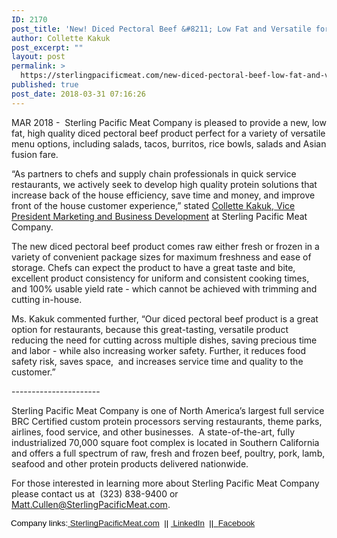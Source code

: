 ```yaml
---
ID: 2170
post_title: 'New! Diced Pectoral Beef &#8211; Low Fat and Versatile for Mexican, Asian Fusion, Salads and Bowls'
author: Collette Kakuk
post_excerpt: ""
layout: post
permalink: >
  https://sterlingpacificmeat.com/new-diced-pectoral-beef-low-fat-and-versatile-for-mexican-asian-fusion-salads-and-bowls/
published: true
post_date: 2018-03-31 07:16:26
---
```

<span style="font-weight: 400;">MAR 2018 -  Sterling Pacific Meat Company is pleased to provide a new, low fat, high quality diced pectoral beef product perfect for a variety of versatile menu options, including salads, tacos, burritos, rice bowls, salads and Asian fusion fare.  </span>

<span style="font-weight: 400;">“As partners to chefs and supply chain professionals in quick service restaurants, we actively seek to develop high quality protein solutions that increase back of the house efficiency, save time and money, and improve front of the house customer experience,” stated <a href="https://www.linkedin.com/in/collette-kakuk/">Collette Kakuk, Vice President Marketing and Business Development</a> at Sterling Pacific Meat Company. </span>

<span style="font-weight: 400;">The new diced pectoral beef product comes raw either fresh or frozen in a variety of convenient package sizes for maximum freshness and ease of storage. Chefs can expect the product to have a great taste and bite, excellent product consistency for uniform and consistent cooking times, and 100% usable yield rate - which cannot be achieved with trimming and cutting in-house.</span>

<span style="font-weight: 400;">Ms. Kakuk commented further, “Our diced pectoral beef product is a great option for restaurants, because this great-tasting, versatile product reducing the need for cutting across multiple dishes, saving precious time and labor - while also increasing worker safety. Further, it reduces food safety risk, saves space,  and increases service time and quality to the customer.”</span>

<span style="font-weight: 400;">----------------------</span>

<span style="font-weight: 400;">Sterling Pacific Meat Company is one of North America’s largest full service BRC Certified custom protein processors serving restaurants, theme parks, airlines, food service, and other businesses.  A state-of-the-art, fully industrialized 70,000 square foot complex is located in Southern California and offers a full spectrum of raw, fresh and frozen beef, poultry, pork, lamb, seafood and other protein products delivered nationwide. </span>

<span style="font-weight: 400;">For those interested in learning more about Sterling Pacific Meat Company please contact us at  </span><span style="font-weight: 400;">(323) 838-9400 or Matt.Cullen@SterlingPacificMeat.com.</span>
<p style="margin: 10.0pt 0in .0001pt -.75pt;"><span style="font-size: 10.0pt; font-family: Arial; color: black;">Company links:</span><a href="http://www.sterlingpacificmeat.com/"><span style="font-size: 10.0pt; font-family: Arial;"> <span style="-webkit-text-decoration-skip: none; text-decoration-skip-ink: none; white-space: pre-wrap;">SterlingPacificMeat.com</span></span></a><span style="white-space: pre-wrap;"><span style="font-size: 10.0pt; font-family: Arial; color: blue;">  </span></span><span style="white-space: pre-wrap;"><span style="font-size: 10.0pt; font-family: Arial; color: black;">|| </span></span><a href="https://www.linkedin.com/company/4067187/"><span style="font-size: 10.0pt; font-family: Arial;"><span style="-webkit-text-decoration-skip: none; text-decoration-skip-ink: none; white-space: pre-wrap;"> LinkedIn</span></span></a><span style="white-space: pre-wrap;"><span style="font-size: 10.0pt; font-family: Arial; color: black;">  ||</span></span><a href="https://www.facebook.com/SterlingPacificMeatCompany/"><span style="font-size: 10.0pt; font-family: Arial; color: black;"><span style="white-space: pre-wrap;">  </span></span><span style="-webkit-text-decoration-skip: none; text-decoration-skip-ink: none; white-space: pre-wrap;"><span style="font-size: 10.0pt; font-family: Arial;">Facebook</span></span></a></p>